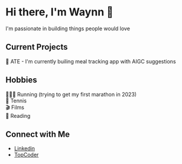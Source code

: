 # Hi there, I'm Waynn 👋
I'm passionate in building things people would love

## Current Projects
🥗 ATE - I'm currently builing meal tracking app with AIGC suggestions


## Hobbies
🏃🏽‍♂️ Running (trying to get my first marathon in 2023)\
🎾 Tennis\
🎬 Films\
📖 Reading

## Connect with Me
<!-- - [Porfolio](https://www.wpzeng.com) -->
- [Linkedin](https://www.linkedin.com/in/wpzeng)
- [TopCoder](https://www.topcoder.com/members/waynn)
